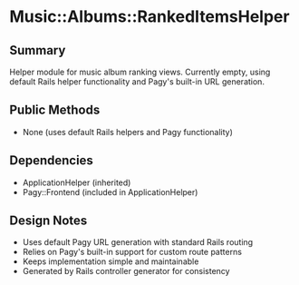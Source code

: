 # Music::Albums::RankedItemsHelper

## Summary
Helper module for music album ranking views. Currently empty, using default Rails helper functionality and Pagy's built-in URL generation.

## Public Methods
- None (uses default Rails helpers and Pagy functionality)

## Dependencies
- ApplicationHelper (inherited)
- Pagy::Frontend (included in ApplicationHelper)

## Design Notes
- Uses default Pagy URL generation with standard Rails routing
- Relies on Pagy's built-in support for custom route patterns
- Keeps implementation simple and maintainable
- Generated by Rails controller generator for consistency
